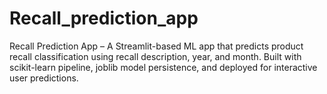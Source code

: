 # Recall_prediction_app
Recall Prediction App – A Streamlit-based ML app that predicts product recall classification using recall description, year, and month. Built with scikit-learn pipeline, joblib model persistence, and deployed for interactive user predictions.
